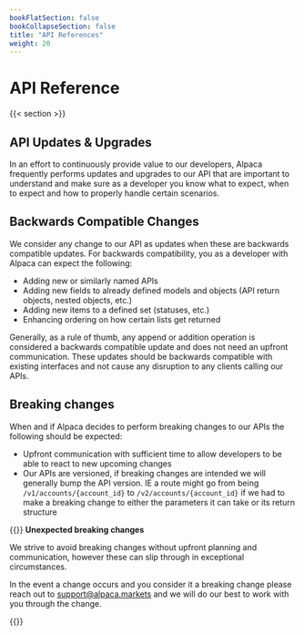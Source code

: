 ```yaml
---
bookFlatSection: false
bookCollapseSection: false
title: "API References"
weight: 20
---
```


# API Reference

{{< section >}}

## API Updates & Upgrades

In an effort to continuously provide value to our developers, Alpaca frequently performs updates and upgrades to our API that are important to understand and make sure as a developer you know what to expect, when to expect and how to properly handle certain scenarios.

## Backwards Compatible Changes

We consider any change to our API as updates when these are backwards compatible updates. For backwards compatibility, you as a developer with Alpaca can expect the following: 

- Adding new or similarly named APIs
- Adding new fields to already defined models and objects (API return objects, nested objects, etc.)
- Adding new items to a defined set (statuses, etc.)
- Enhancing ordering on how certain lists get returned

Generally, as a rule of thumb, any append or addition operation is considered a backwards compatible update and does not need an upfront communication. These updates should be backwards compatible with existing interfaces and not cause any disruption to any clients calling our APIs.

## Breaking changes

When and if Alpaca decides to perform breaking changes to our APIs the following should be expected:

- Upfront communication with sufficient time to allow developers to be able to react to new upcoming changes
- Our APIs are versioned, if breaking changes are intended we will generally bump the API version. IE a route might go from being `/v1/accounts/{account_id}` to `/v2/accounts/{account_id}` if we had to make a breaking change to either the parameters it can take or its return structure


{{<hint warning>}}
**Unexpected breaking changes**

We strive to avoid breaking changes without upfront planning and communication, however these can slip through in exceptional circumstances.

In the event a change occurs and you consider it a breaking change please reach out to support@alpaca.markets and we will do our best to work with you through the change.

{{</hint>}}